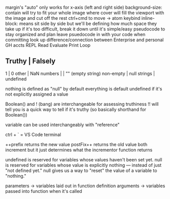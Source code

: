 margin's "auto" only works for x-axis (left and right side)
background-size: contain will try to fit your whole image where cover will fill the viewport with the image and cut off the rest
ctrl+cmd to move -> atom keybind
inline-block: means sit side by side but we'll be defining how much space they take up
if it's too difficult, break it down until it's simple/easy
pseudocode to stay organized and plan
leave psuedocode in with your code when committing
look up difference/connection between Enterprise and personal GH accts
REPL
Read
Evaluate
Print
Loop

Truthy | Falsely
----------------
1         | 0
other     | NaN
numbers   |
          | "" (empty string)
non-empty | null
strings   | undefined

nothing is defined as "null" by default
everything is default undefined if it's not explicitly assigned a value

Boolean() and ! (bang) are interchangeable for assessing truthiness
!! will tell you is a quick way to tell if it's truthy (so basically shorthand for Boolean())

variable can be used interchangeably with "reference"

ctrl + ` = VS Code terminal

++prefix returns the new value
postFix++ returns the old value
both increment but it just determines what the incrementor function returns

undefined is reserved for variables whose values haven't been set yet. 
null is reserved for variables whose value is explicitly nothing — instead of just "not defined yet."
null gives us a way to "reset" the value of a variable to "nothing."

parameters -> variables laid out in function definition
arguments -> variables passed into function when it's called